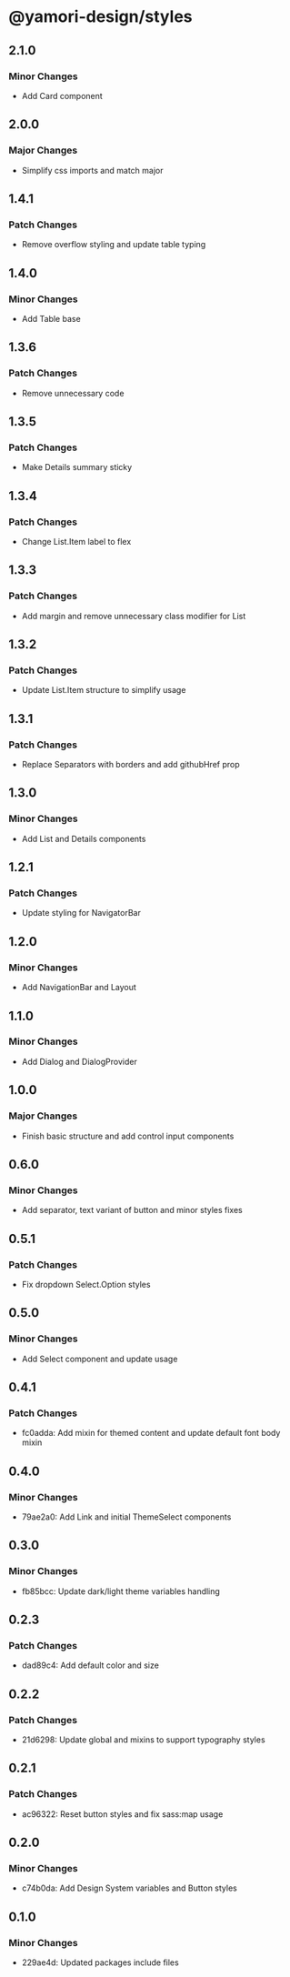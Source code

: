 # @yamori-design/styles

## 2.1.0

### Minor Changes

- Add Card component

## 2.0.0

### Major Changes

- Simplify css imports and match major

## 1.4.1

### Patch Changes

- Remove overflow styling and update table typing

## 1.4.0

### Minor Changes

- Add Table base

## 1.3.6

### Patch Changes

- Remove unnecessary code

## 1.3.5

### Patch Changes

- Make Details summary sticky

## 1.3.4

### Patch Changes

- Change List.Item label to flex

## 1.3.3

### Patch Changes

- Add margin and remove unnecessary class modifier for List

## 1.3.2

### Patch Changes

- Update List.Item structure to simplify usage

## 1.3.1

### Patch Changes

- Replace Separators with borders and add githubHref prop

## 1.3.0

### Minor Changes

- Add List and Details components

## 1.2.1

### Patch Changes

- Update styling for NavigatorBar

## 1.2.0

### Minor Changes

- Add NavigationBar and Layout

## 1.1.0

### Minor Changes

- Add Dialog and DialogProvider

## 1.0.0

### Major Changes

- Finish basic structure and add control input components

## 0.6.0

### Minor Changes

- Add separator, text variant of button and minor styles fixes

## 0.5.1

### Patch Changes

- Fix dropdown Select.Option styles

## 0.5.0

### Minor Changes

- Add Select component and update usage

## 0.4.1

### Patch Changes

- fc0adda: Add mixin for themed content and update default font body mixin

## 0.4.0

### Minor Changes

- 79ae2a0: Add Link and initial ThemeSelect components

## 0.3.0

### Minor Changes

- fb85bcc: Update dark/light theme variables handling

## 0.2.3

### Patch Changes

- dad89c4: Add default color and size

## 0.2.2

### Patch Changes

- 21d6298: Update global and mixins to support typography styles

## 0.2.1

### Patch Changes

- ac96322: Reset button styles and fix sass:map usage

## 0.2.0

### Minor Changes

- c74b0da: Add Design System variables and Button styles

## 0.1.0

### Minor Changes

- 229ae4d: Updated packages include files
